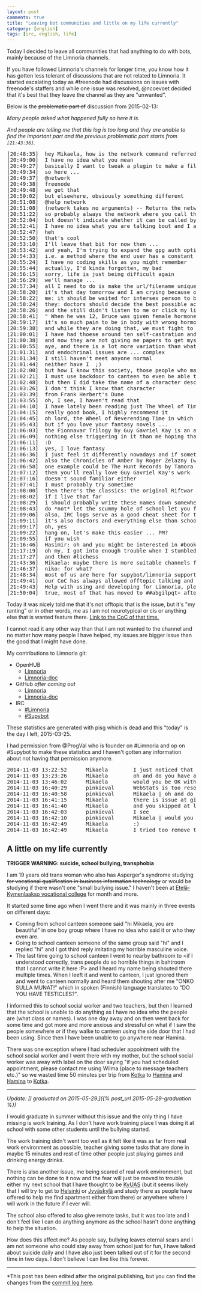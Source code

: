 ```yaml
---
layout: post
comments: true
title: "Leaving bot communities and little on my life currently"
category: [english]
tags: [irc, english, life]
---
```


Today I decided to leave all communities that had anything to do with bots,
mainly because of the Limnoria channels.

If you have followed Limnoria's channels for longer time, you know how
it has gotten less tolerant of discussions that are not related to
Limnoria. It started escalating today as \#freenode had discussions on
issues with freenode's staffers and while one issue was resolved, @ncoevoet
decided that it's best that they leave the channel as they are "unwanted".

Below is the <s>problematic part of</s> discussion from 2015-02-13:

*Many people asked what happened fully so here it is.*

*And people are telling me that this log is too long and they are unable
to find the important part and the previous problematic part starts from
`[21:43:36]`.*

<pre class="irclog">
[20:48:35] <Hasimir> hey Mikaela, how is the network command referred to in a plugin (like @network), is it supybot.network or config.network or something else?
[20:49:00] <Mikaela> I have no idea what you mean
[20:49:27] <Hasimir> basically I want to tweak a plugin to make a filename that refers to the network the bot is on
[20:49:34] <Hasimir> so here ...
[20:49:37] <Hasimir> @network
[20:49:38] <Limnoria> freenode
[20:49:48] <Hasimir> we get that
[20:50:02] <Hasimir> but elsewhere, obviously something different
[20:51:08] <Mikaela> @help network
[20:51:08] <Limnoria> (network takes no arguments) -- Returns the network the bot is on. 
[20:51:22] <Mikaela> so probably always the network where you call that
[20:52:04] <Hasimir> but doesn't indicate whether it can be called by a script in relation to a user if the bot is on 2 or more networks
[20:52:41] <Mikaela> I have no idea what you are talking bout and I am currently the worst person who to ask support
[20:52:47] <Hasimir> heh
[20:52:50] <Hasimir> that's cool
[20:53:10] <Hasimir> I'll leave that bit for now then ...
[20:53:42] <Hasimir> and yeah, I'm trying to expand the gpg auth options to include a method which makes it easier for end user scripting
[20:54:33] <Hasimir> i.e. a method where the end user has a constant url to grab an encrypted token from, etc. (like nano's eauth and everify combo)
[20:55:24] <Mikaela> I have no coding skills as you might remember
[20:55:44] <Hasimir> actually, I'd kinda forgotten, my bad
[20:56:15] <Mikaela> sorry, life is just being difficult again
[20:56:29] <Hasimir> we'll manage ...
[20:57:34] <Hasimir> all I need to do is make the url/filename unique and there are other ways
[20:58:20] <Mikaela> it's that day tomorrow and I am crying because of it and Ialso was in arguing about intersex people and those surgeries
[20:58:22] <Mikaela> me: it should be waited for intersex person to be old enough to decide what is the best for them
[20:58:24] <Mikaela> they: doctors should decide the best possible action (that always translates to either cutting as girl unless there is enough material for boy)
[20:58:26] <Mikaela> and the still didn't listen to me or click my links and there are really bad things in them
[20:58:41] <Mikaela> " When he was 12, Bruce was given female hormones so his body would feminize. Then, at 18, he prepared for a vaginoplasty -- "designed to allow me "to have sex with my husband." "
[20:59:17] <Mikaela> it's so much pain to be in body with wrong hormones and parts and they cut people without asking them to cause them that pain
[20:59:38] <Mikaela> and while they are doing that, we must fight to be able to get the treatment we need
[21:00:01] <Mikaela> I have had thoese around ten self-castration and suicide attempts, but are doctors doing nything? no, I had to be on illegal HRT for year
[21:00:38] <Mikaela> and now they are not giving me papers to get myself legally recognized so when I graduate, I am unable to apply for next school
[21:00:55] <Hasimir> aye, and there is a lot more variation than what society would call normal than most people think or suspect
[21:01:31] <Hasimir> and endochrinal issues are ... complex
[21:01:34] <Mikaela> I still haven't meet anyone normal
[21:01:44] <Hasimir> neither have I  ;)
[21:02:00] <Mikaela> but how I know this society, those people who make my school pain are normal
[21:02:21] <Mikaela> I must use backdoor to canteen to even be able to get there without being shouted transphobic things
[21:02:48] <Hasimir> but then I did take the name of a character described as a genetic eunuch as my handle ... albeit a sneaky and politically adept one
[21:03:26] <Mikaela> I don't think I know that character
[21:03:39] <Hasimir> from Frank Herbert's Dune
[21:03:55] <Mikaela> oh, I see, I haven't read that
[21:04:10] <Mikaela> I have lately been reading just The Wheel of Time and I am in prologue of book 10
[21:04:15] <Hasimir> really good book, I highly recommend it
[21:04:45] <Hasimir> oh lord, the Wheel of Neverending Time in which one fight lasts for 3 days and 7 volumes  ;)
[21:05:43] <Hasimir> but if you love your fantasy novels ...
[21:06:03] <Hasimir> the Fionnavar Trilogy by Guy Gavriel Kay is an absolute must read
[21:06:09] <Mikaela> nothing else triggering in it than me hoping that some things would happen to me and there are some negative things there, but mostly it's just women thinking that the only thing men ever do is gossipping and men thinking the same about women
[21:06:11] <Mikaela> :D
[21:06:13] <Mikaela> yes, I love fantasy
[21:06:36] <Mikaela> I just feel it differently nowadays and if something particulary touching happens, I might cry
[21:06:42] <Hasimir> also the Chronicles of Amber by Roger Zelazny (whose novel, Lord of Light shared the 1968 Hugo award with Herbert's Dune)
[21:06:58] <Mikaela> one example could be The Hunt Records by Tamora Pierce (if I recall the name correctly)
[21:07:12] <Hasimir> then you'll really love Guy Gavriel Kay's work
[21:07:16] <Mikaela> doesn't sound familiar either
[21:07:41] <Mikaela> I must probably try sometime
[21:08:00] <Hasimir> then there's the classics: the original Riftwar saga (Magician, Silverthorn and A Darkness at Sethanon)
[21:08:02] <Mikaela> if I live that far
[21:08:29] <Mikaela> i should probably write these names down somewhere
[21:08:43] <Hasimir> do *not* let the scummy hole of school let you fall into that trap ...
[21:09:06] <Hasimir> also, IRC logs serve as a good cheat sheet for the reading list ... ;)
[21:09:11] <Mikaela> it's also doctors and everything else than school
[21:09:17] <Mikaela> oh, yes
[21:09:22] <Hasimir> hang on, let's make this easier ... PM?
[21:09:55] <Mikaela> if you wish
[21:16:46] <Mikaela> Hasimir: oh and you might be interested in #books,##literature
[21:17:19] <Hasimir> oh my, I got into enough trouble when I stumbled onto ##chess ...
[21:17:27] <Hasimir> and then #lichess
[21:43:36] <niko> Mikaela: maybe there is more suitable channels for that than here
[21:46:37] <Mikaela> niko: for what?
[21:48:34] <niko> most of us are here for supybot/limnoria support etc, could you use another channel for your gender problem ?
[21:49:41] <Mikaela> our CoC has always allowed offtopic talking and this is the channel where I was always open even before I came out. There aren't also active support questions at the moment. You can find the link in ,,(topic get 1)
[21:49:43] <Limnoria> Help with using and developing for Limnoria, please see our CoC http://git.io/rh363Q
[21:50:04] <Mikaela> true, most of that has moved to ##abgilpqt+ after it was founded and this stopped being the nice channel of ~5 people
</pre>

Today it was nicely told me that it's not offtopic that is the issue, but
it's "my ranting" or in other words, me as I am not neurotypical or cis
or anything else that is wanted feature there. [Link to the CoC of that time.](https://github.com/ProgVal/Limnoria/wiki/CoC/ee9f12ec56159c618bec12f2df41a99596555c85)

I cannot read it any other way than that I am not wanted to the channel and
no matter how many people I have helped, my issues are bigger issue than
the good that I might have done.

My contributions to Limnoria git:

* OpenHUB
    * [Limnoria](https://openhub.net/accounts/Mikaela/positions/170403)
    * [Limnoria-doc](https://openhub.net/accounts/Mikaela/positions/170402)
* GitHub *after coming out*
    * [Limnoria](https://github.com/ProgVal/Limnoria/commits?author=Mikaela)
    * [Limnoria-doc](https://github.com/Limnoria/Limnoria-doc/commits?author=Mikaela)
* IRC
    * [\#Limnoria](https://koti.kapsi.fi/~mikaela/pisg/Limnoria.html)
    * [\#Supybot](https://koti.kapsi.fi/~mikaela/pisg/Supybot.html)

These statistics are generated with pisg which is dead and this "today" is
the day I left, 2015-03-25.

I had permission from @ProgVal who is founder on \#Limnoria and op on
\#Supybot to make these statistics and I haven't gotten any information
about not having that permission anymore.

<pre class="irclog">
2014-11-03 13:22:52      Mikaela        I just noticed that you have unloaded WebStats and I am missing some kind of statistics :(
2014-11-03 13:23:26      Mikaela        oh and do you have any reverse proxy for http://aperio.fr:7410/ and does Limnoria get the real IP?
2014-11-03 13:46:02      Mikaela        would you be OK with http://koti.kapsi.fi/~mkaysi/pisg/Limnoria.html ? pisg with most of things stripped in config
2014-11-03 16:40:29      pinkieval      WebStats is too resource consuming
2014-11-03 16:40:58      pinkieval      Mikaela | oh and do you have any reverse proxy for http://aperio.fr:7410/ and does Limnoria get the real IP? => I don't know what you mean, but I don't have a reverse proxy
2014-11-03 16:41:15      Mikaela        there is issue at github now
2014-11-03 16:41:40      Mikaela        and you skipped at least two lines
2014-11-03 16:42:03      pinkieval      I see
2014-11-03 16:42:10      pinkieval      Mikaela | would you be OK with http://koti.kapsi.fi/~mkaysi/pisg/Limnoria.html ? => yes
2014-11-03 16:42:49      Mikaela        :)
2014-11-03 16:42:49      Mikaela        I tried too remove things that would use bad pronouns, other files in that directory are bad
</pre>

## A little on my life currently

**TRIGGER WARNING: suicide, school bullying, transphobia**

I am 19 years old trans woman who also has Asperger's syndrome
studying <s>for vocational qualification in business information
technology</s> or would be studying if there wasn't one "small bullying
issue." I haven't been at
[Etelä-Kymenlaakso vocational college](http://ekami.fi/in-english) for
month and more.

It started some time ago when I went there and it was mainly in three
events on different days:

* Coming from school canteen someone said "hi Mikaela, you are beautiful"
  in one boy group where I have no idea who said it or who they even are.
* Going to school canteen someone of the same group said "hi" and I replied
  "hi" and I got third reply imitating my horrible masculine voice.
* The last time going to school canteen I went to nearby bathroom to
  \<if I understood correctly, trans people do so horrible things in
  bahtroom that I cannot write it here :P\> and I heard my name being
  shouted there multiple times. When I leeft it and went to canteen, I
  just ignored them and went to canteen normally and heard them shouting
  after me "ONKO SULLA MUNAT!" which in spoken (Finnish) language
  translates to "DO YOU HAVE TESTICLES?".

I informed this to school social worker and two teachers, but then I
learned that the school is unable to do anything as I have no idea who
the people are (what class or names). I was one day away and on then went
back for some time and got more and more anxious and stressful on what
if I saw the people somewhere or if they walke to canteen using the side
door that I had been using. Since then I have been unable to go anywhere
near Hamina.

There was one exception where I had scheduler appointment with the school
social worker and I went there with my mother, but the school social
worker was away with label on the door saying "if you had scheduled
appointment, please contact me using Wilma (place to message teachers 
etc.)" so we wasted time 50 minutes per trip from [Kotka] to [Hamina] and
[Hamina] to [Kotka].

[Kotka]:http://www.kotka.fi/en/residents
[Hamina]:http://hamina.fi/en/About%20Hamina

* * * * *

*Update:
[I graduated on 2015-05-29.]({% post_url 2015-05-29-graduation %})*

I would graduate in summer without this issue and the only thing I have
missing is work training. As I don't have work training place I was doing
it at school with some other students until the bullying started.

The work training didn't went too well as it felt like it was as far
from real work environment as possible, teacher giving some tasks that are
done in maybe 15 minutes and rest of time other people just playing games
and drinking energy drinks.

There is also another issue, me being scared of real work environment, but
nothing can be done to it now and the fear will just be moved to trouble
either my next school that I have thought to be
[KyUAS](http://www.kyamk.fi/Frontpage) (but it seems likely that I will
try to get to [Helsinki] or [Jyväskylä] and study there as people have
offered to help me find apartment either from there) or anywhere where I
will work in the future if I ever will.

[Helsinki]:http://www.hel.fi/www/helsinki/en
[Jyväskylä]:http://www.hel.fi/www/helsinki/en

The school also offered to also give remote tasks, but it was too late and
I don't feel like I can do anything anymore as the school hasn't done
anything to help the situation.

How does this affect me? As people say, bullying leaves eternal scars and I
am not someone who could stay away from school just for fun, I have talked
about suicide daily and I have also just been talked out of it for the
second time in two days. I don't believe I can live like this forever.

* * * * *

*This post has been edited after the original publishing, but you can find
the changes from the [commit log here](https://github.com/Mikaela/mikaela.github.io/commits/master/_posts/2015-03-25-leaving-bots-life.md).
